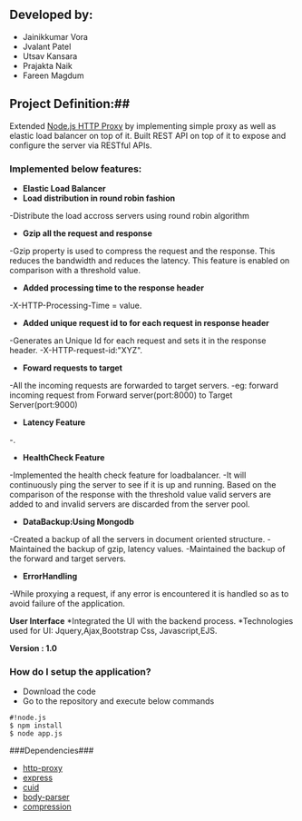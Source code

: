 
## Developed by: ##
* Jainikkumar Vora
* Jvalant Patel
* Utsav Kansara
* Prajakta Naik
* Fareen Magdum

## Project Definition:##
Extended [Node.js HTTP Proxy](https://github.com/nodejitsu/node-http-proxy) by implementing simple proxy as well as elastic load balancer on top of it. Built REST API on top of it to expose and configure the server via RESTful APIs.

### Implemented below features: ###

* **Elastic Load Balancer**
* **Load distribution in round robin fashion**

 -Distribute the load accross servers using round robin algorithm

* **Gzip all the request and response**

 -Gzip property is used to compress the request and the response. This reduces the bandwidth and reduces the latency. This feature is enabled on comparison with a threshold value.

* **Added processing time to the response header**

 -X-HTTP-Processing-Time = value.

* **Added unique request id to for each request in response header**

 -Generates an Unique Id for each request and sets it in the response header.
 -X-HTTP-request-id:"XYZ".

* **Foward requests to target**

 -All the incoming requests are forwarded to target servers.
 -eg: forward incoming request from Forward  server(port:8000) to Target Server(port:9000)

* **Latency Feature**

 -.

* **HealthCheck Feature**

 -Implemented the health check feature for loadbalancer.
 -It will continuously ping the server to see if it is up and running. Based on the comparison of the response with the threshold value valid servers are added to and invalid servers are discarded from the server pool.

* **DataBackup:Using Mongodb**

 -Created a backup of all the servers in document oriented structure.
 -Maintained the backup of gzip, latency values.
 -Maintained the backup of the forward and target servers.

* **ErrorHandling**

 -While proxying a request, if any error is encountered it is handled so as to avoid failure of the application.

**User Interface**
*Integrated the UI with the backend process.
*Technologies used for UI: Jquery,Ajax,Bootstrap Css, Javascript,EJS.

**Version : 1.0**

### How do I setup the application? ###

* Download the code
* Go to the repository and execute below commands
```
#!node.js
$ npm install
$ node app.js
```
###Dependencies###
* [http-proxy](https://github.com/nodejitsu/node-http-proxy)
* [express](http://expressjs.com/)
* [cuid](https://github.com/ericelliott/cuid)
* [body-parser](https://github.com/expressjs/body-parser)
* [compression](https://github.com/expressjs/compression)
